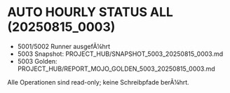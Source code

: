 ﻿# AUTO HOURLY STATUS ALL (20250815_0003)

- 5001/5002 Runner ausgefÃ¼hrt
- 5003 Snapshot: PROJECT_HUB/SNAPSHOT_5003_20250815_0003.md
- 5003 Golden:  PROJECT_HUB/REPORT_MOJO_GOLDEN_5003_20250815_0003.md

Alle Operationen sind read-only; keine Schreibpfade berÃ¼hrt.
